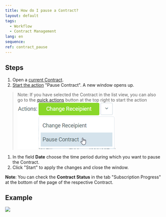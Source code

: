 ```yaml
---
title: How do I pause a Contract?
layout: default
tags:
  - Workflow
  - Contract Management
lang: en
sequence:
ref: contract_pause
---
```


## Steps
1. Open a [current Contract](Create_contract).
1. [Start the action](StartAction) "Pause Contract". A new window opens up.
 > Note: If you have selected the Contract in the list view, you can also go to the [quick actions](StartAction) button at the top right to start the action ![](assets/Pause_contract_button.png).

1. In the field **Date** choose the time period during which you want to pause the Contract.
1. Click "Start" to apply the changes and close the window.

**Note**: You can check the **Contract Status** in the tab "Subscription Progress" at the bottom of the page of the respective Contract.

## Example
![](assets/Contract_pause.gif)
